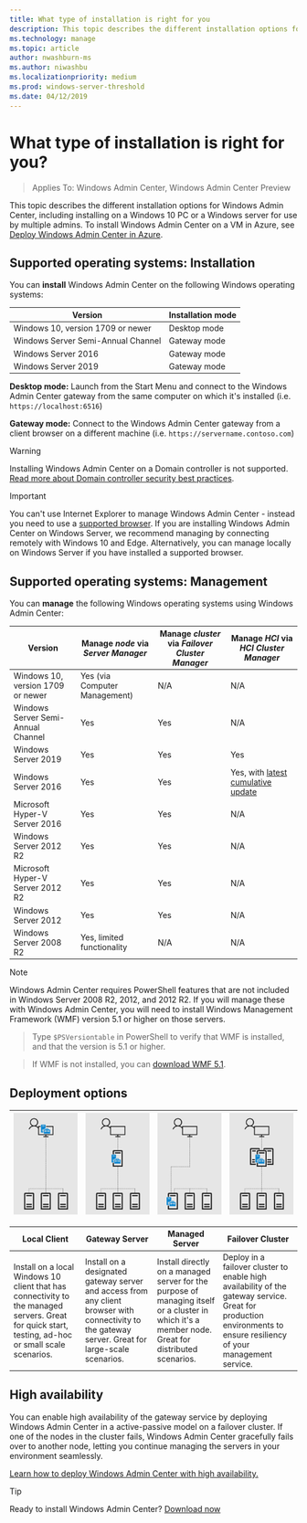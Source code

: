 ```yaml
---
title: What type of installation is right for you
description: This topic describes the different installation options for Windows Admin Center, including installing on a Windows 10 PC or a Windows server for use by multiple admins. 
ms.technology: manage
ms.topic: article
author: nwashburn-ms
ms.author: niwashbu
ms.localizationpriority: medium
ms.prod: windows-server-threshold
ms.date: 04/12/2019
---
```

# What type of installation is right for you?

>Applies To: Windows Admin Center, Windows Admin Center Preview

This topic describes the different installation options for Windows Admin Center, including installing on a Windows 10 PC or a Windows server for use by multiple admins. To install Windows Admin Center on a VM in Azure, see [Deploy Windows Admin Center in Azure](../azure/deploy-wac-in-azure.md).

## Supported operating systems: Installation

You can **install** Windows Admin Center on the following Windows operating systems:

| **Version** | **Installation mode** |
|-------------|-----------------------|
|Windows 10, version 1709 or newer | Desktop mode |
|Windows Server Semi-Annual Channel | Gateway mode |
|Windows Server 2016 | Gateway mode |
|Windows Server 2019 | Gateway mode |

**Desktop mode:** Launch from the Start Menu and connect to the Windows Admin Center gateway from the same computer on which it's installed (i.e. `https://localhost:6516`)

**Gateway mode:** Connect to the Windows Admin Center gateway from a client browser on a different machine (i.e. `https://servername.contoso.com`) 

> [!WARNING]
> Installing Windows Admin Center on a Domain controller is not supported. [Read more about Domain controller security best practices](https://docs.microsoft.com/windows-server/identity/ad-ds/plan/security-best-practices/securing-domain-controllers-against-attack). 

> [!IMPORTANT]
> You can't use Internet Explorer to manage Windows Admin Center - instead you need to use a [supported browser](../understand/faq.md#which-web-browsers-are-supported-by-windows-admin-center
).  If you are installing Windows Admin Center on Windows Server, we recommend managing by connecting remotely with Windows 10 and Edge.  Alternatively, you can manage locally on Windows Server if you have installed a supported browser.

## Supported operating systems: Management

You can **manage** the following Windows operating systems using Windows Admin Center:

| Version | Manage *node* via *Server Manager* | Manage *cluster* via *Failover Cluster Manager* | Manage *HCI* via *HCI Cluster Manager*|
|-------------------------|---------------|-----|------------------------|
| Windows 10, version 1709 or newer | Yes (via Computer Management) | N/A | N/A |
| Windows Server Semi-Annual Channel | Yes | Yes | N/A |
| Windows Server 2019 | Yes | Yes | Yes |
| Windows Server 2016 | Yes | Yes | Yes, with [latest cumulative update](../use/manage-hyper-converged.md#prepare-your-windows-server-2016-cluster-for-windows-admin-center) |
| Microsoft Hyper-V Server 2016 | Yes | Yes | N/A |
| Windows Server 2012 R2 | Yes | Yes | N/A |
| Microsoft Hyper-V Server 2012 R2 | Yes | Yes | N/A |
| Windows Server 2012 | Yes | Yes | N/A |
| Windows Server 2008 R2 | Yes, limited functionality | N/A | N/A |

> [!NOTE]
> Windows Admin Center requires PowerShell features that are not included in Windows Server 2008 R2, 2012, and 2012 R2. If you will manage these with Windows Admin Center, you will need to install Windows Management Framework (WMF) version 5.1 or higher on those servers.

>Type `$PSVersiontable` in PowerShell to verify that WMF is installed,
and that the version is 5.1 or higher. 

>If WMF is not installed, you can [download WMF 5.1](https://www.microsoft.com/en-us/download/details.aspx?id=54616).

## Deployment options

| ![img](../media/deployment-options/W10.png) | ![img](../media/deployment-options/gateway.png) | ![img](../media/deployment-options/node.png) | ![img](../media/deployment-options/HA.png) |
|---|---|---|---|

| Local Client | Gateway Server | Managed Server | Failover Cluster |
| --- | --- | --- | --- |
| Install on a local Windows 10 client that has connectivity to the managed servers.  Great for quick start, testing, ad-hoc or small scale scenarios. |Install on a designated gateway server and access from any client browser with connectivity to the gateway server.  Great for large-scale scenarios. | Install directly on a managed server for the purpose of managing itself or a cluster in which it's a member node.  Great for distributed scenarios. | Deploy in a failover cluster to enable high availability of the gateway service. Great for production environments to ensure resiliency of your management service. |

## High availability

You can enable high availability of the gateway service by deploying Windows Admin Center in a active-passive model on a failover cluster. If one of the nodes in the cluster fails, Windows Admin Center gracefully fails over to another node, letting you continue managing the servers in your environment seamlessly.

[Learn how to deploy Windows Admin Center with high availability.](../deploy/high-availability.md)

> [!Tip]
> Ready to install Windows Admin Center? [Download now](https://aka.ms/windowsadmincenter)

